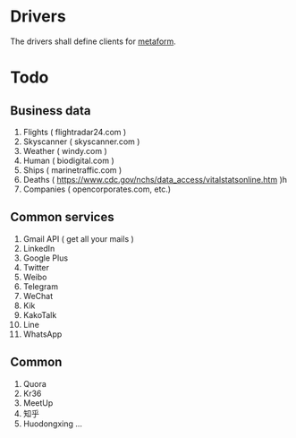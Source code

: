 # Drivers

The drivers shall define clients for [metaform](https://pypi.org/project/metaform/).

# Todo

## Business data
1. Flights ( flightradar24.com )
2. Skyscanner ( skyscanner.com )
3. Weather ( windy.com )
4. Human ( biodigital.com )
5. Ships ( marinetraffic.com )
6. Deaths ( https://www.cdc.gov/nchs/data_access/vitalstatsonline.htm )h
7. Companies ( opencorporates.com, etc.)

## Common services
1. Gmail API ( get all your mails )
2. LinkedIn
3. Google Plus
4. Twitter
5. Weibo
6. Telegram
7. WeChat
8. Kik
9. KakoTalk
10. Line
11. WhatsApp

## Common
1. Quora
2. Kr36
3. MeetUp
4. 知乎
5. Huodongxing
...


